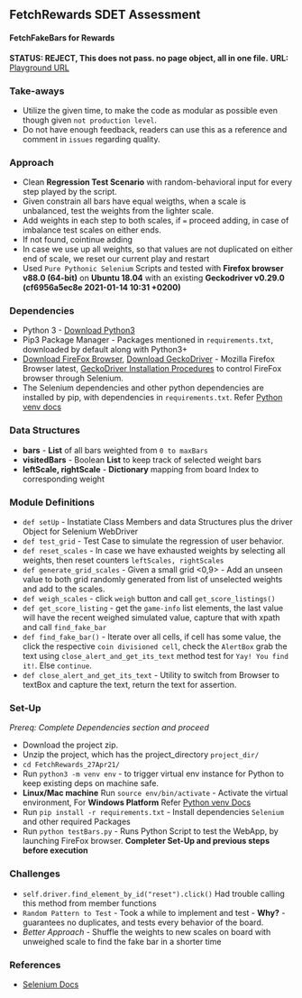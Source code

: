 ## FetchRewards SDET Assessment
#### FetchFakeBars for Rewards
**STATUS: REJECT, This does not pass. no page object, all in one file.** 
**URL:** [Playground URL](http://ec2-54-208-152-154.compute-1.amazonaws.com/)

### Take-aways
* Utilize the given time, to make the code as modular as possible even though given `not production level`.
* Do not have enough feedback, readers can use this as a reference and comment in `issues` regarding quality.

### Approach
* Clean **Regression Test Scenario** with random-behavioral input for every step played by the script.
* Given constrain all bars have equal weigths, when a scale is unbalanced, test the weights from the lighter scale.
* Add weights in each step to both scales, if `=` proceed adding, in case of imbalance test scales on either ends.
* If not found, cointinue adding
* In case we use up all weights, so that values are not duplicated on either end of scale, we reset our current play and restart
* Used `Pure Pythonic Selenium` Scripts and tested with **Firefox browser v88.0 (64-bit)** on **Ubuntu 18.04** with an existing **Geckodriver v0.29.0 (cf6956a5ec8e 2021-01-14 10:31 +0200)**

### Dependencies
* Python 3 - [Download Python3](https://www.python.org/downloads/)
* Pip3 Package Manager - Packages mentioned in `requirements.txt`, downloaded by default along with Python3+
* [Download FireFox Browser](https://www.mozilla.org/en-US/firefox/new/), [Download GeckoDriver](https://github.com/mozilla/geckodriver/releases) - Mozilla Firefox Browser latest, [GeckoDriver Installation Procedures](https://firefox-source-docs.mozilla.org/testing/geckodriver/Usage.html) to control FireFox browser through Selenium.
* The Selenium dependencies and other python dependencies are installed by pip, with dependencies in `requirements.txt`. Refer [Python venv docs](https://docs.python.org/3/tutorial/venv.html)

### Data Structures
* **bars** - **List** of all bars weighted from `0 to maxBars`
* **visitedBars** - Boolean **List** to keep track of selected weight bars
* **leftScale, rightScale** - **Dictionary** mapping from board Index to corresponding weight

### Module Definitions
* `def setUp` - Instatiate Class Members and data Structures plus the driver Object for Selenium WebDriver
* `def test_grid` - Test Case to simulate the regression of user behavior.
* `def reset_scales` - In case we have exhausted weights by selecting all weights, then reset counters `leftScales, rightScales`
* `def generate_grid_scales` - Given a small grid <0,9> - Add an unseen value to both grid randomly generated from list of unselected weights and add to the scales.
* `def weigh_scales` - click `weigh` button and call `get_score_listings()`
* `def get_score_listing` - get the `game-info` list elements, the last value will have the recent weighed simulated value, capture that with xpath and call `find_fake_bar`
* `def find_fake_bar()` - Iterate over all cells, if cell has some value, the click the respective `coin divisioned cell`, check the `AlertBox` grab the text using `close_alert_and_get_its_text` method test for `Yay! You find it!`. Else `continue`.
* `def close_alert_and_get_its_text` - Utility to switch from Browser to textBox and capture the text, return the text for assertion.

### Set-Up
*Prereq: Complete Dependencies section and proceed*
* Download the project zip.
* Unzip the project, which has the project_directory `project_dir/`
* `cd FetchRewards_27Apr21/`
* Run `python3 -m venv env` - to trigger virtual env instance for Python to keep existing deps on machine safe.
* **Linux/Mac machine** Run `source env/bin/activate` - Activate the virtual environment, For **Windows Platform** Refer [Python venv Docs](https://docs.python.org/3/library/venv.html)
* Run `pip install -r requirements.txt` - Install dependencies `Selenium` and other required Packages
* Run `python testBars.py` - Runs Python Script to test the WebApp, by launching FireFox browser. **Completer Set-Up and previous steps before execution** 

### Challenges
* `self.driver.find_element_by_id("reset").click()`
Had trouble calling this method from member functions
* `Random Pattern to Test` - Took a while to implement and test - **Why?** - guarantees no duplicates, and tests every behavior of the board.
* *Better Approach* - Shuffle the weights to new scales on board with unweighed scale to find the fake bar in a shorter time

### References
* [Selenium Docs](https://selenium-python.readthedocs.io/locating-elements.html)